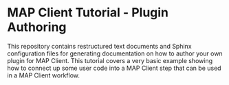 MAP Client Tutorial - Plugin Authoring
======================================

This repository contains restructured text documents and Sphinx configuration files for generating documentation on how to author your own plugin for MAP Client.  This tutorial covers a very basic example showing how to connect up some user code into a MAP Client step that can be used in a MAP Client workflow.
